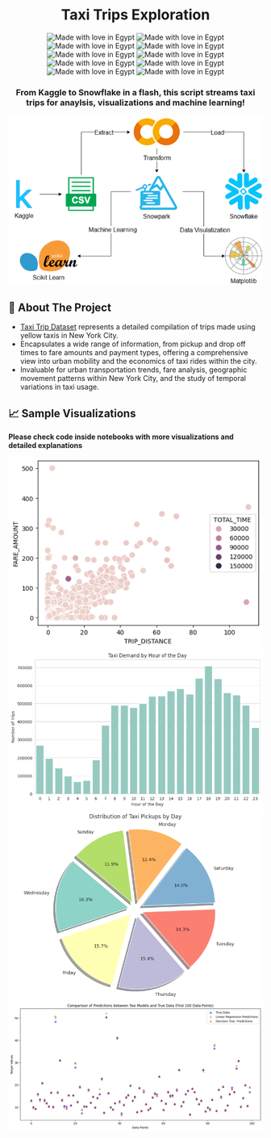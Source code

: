 <div align="center">

  <h1> Taxi Trips Exploration</h1>
  <img src="https://img.shields.io/badge/Python-14354C?style=for-the-badge&logo=python&logoColor=white" alt="Made with love in Egypt">
  <img src="https://img.shields.io/badge/jupyter-%23FA0F00.svg?style=for-the-badge&logo=jupyter&logoColor=white" alt="Made with love in Egypt">
  <img src="https://img.shields.io/badge/pandas-%23150458.svg?style=for-the-badge&logo=pandas&logoColor=white" alt="Made with love in Egypt">
  <img src="https://img.shields.io/badge/Matplotlib-%23ffffff.svg?style=for-the-badge&logo=Matplotlib&logoColor=black" alt="Made with love in Egypt">
  <img src="https://img.shields.io/badge/scikit--learn-%23F7931E.svg?style=for-the-badge&logo=scikit-learn&logoColor=white" alt="Made with love in Egypt">
  <img src="https://img.shields.io/badge/Made_With_Love-B32629?style=for-the-badge&logo=undertale&logoColor=white" alt="Made with love in Egypt">
  <img src="https://img.shields.io/badge/Kaggle-035a7d?style=for-the-badge&logo=kaggle&logoColor=white" alt="Made with love in Egypt">
  <img src="https://img.shields.io/badge/Colab-F9AB00?style=for-the-badge&logo=googlecolab&color=525252" alt="Made with love in Egypt">
  <img src="https://img.shields.io/badge/snowflake-%23039BE5.svg?style=for-the-badge&logo=snowflake" alt="Made with love in Egypt">
  <img src="https://img.shields.io/badge/Snowpark-2E5E82?style=for-the-badge&logo=snowpack&logoColor=white" alt="Made with love in Egypt">
  
  

  <h3>  From Kaggle to Snowflake in a flash, this script streams taxi trips for anaylsis, visualizations and machine learning!</h3>
  
  <img src="./Graphs/taxi_trips.png" alt="logo">

</div>

## :star2: About The Project

- [Taxi Trip Dataset](https://www.kaggle.com/datasets/anandshaw2001/taxi-dataset) represents a detailed compilation of trips made using yellow taxis in New York City.
- Encapsulates a wide range of information, from pickup and drop off times to fare amounts and payment types, offering a comprehensive view into urban mobility and 
the economics of taxi rides within the city.
- Invaluable for urban transportation trends, fare analysis, geographic movement patterns within New York City, and the study of temporal variations in taxi usage.



## 📈 Sample Visualizations
**Please check code inside notebooks with more visualizations and detailed explanations**

![trip_by_fare.png](./Graphs/trip_by_fare.png)
![taxi_by_hour.png](./Graphs/taxi_by_hour.png)
![taxi_by_day.png](./Graphs/taxi_by_day.png)
![models_compare](./Graphs/models_compare.png)
